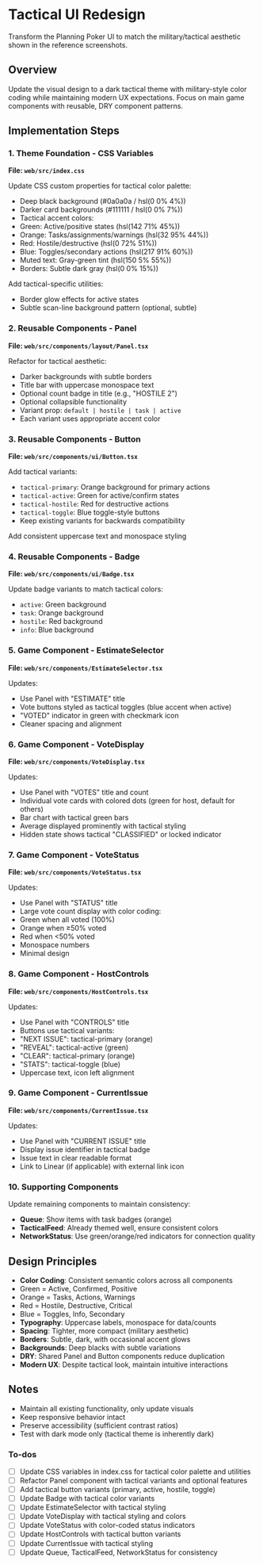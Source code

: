 <!-- 1a6f3e45-cff1-47b6-b117-747c4a350c91 9e139141-30ef-4f38-a19e-8f0b28d9e1a3 -->
# Tactical UI Redesign

Transform the Planning Poker UI to match the military/tactical aesthetic shown in the reference screenshots.

## Overview

Update the visual design to a dark tactical theme with military-style color coding while maintaining modern UX expectations. Focus on main game components with reusable, DRY component patterns.

## Implementation Steps

### 1. Theme Foundation - CSS Variables

**File: `web/src/index.css`**

Update CSS custom properties for tactical color palette:

- Deep black background (#0a0a0a / hsl(0 0% 4%))
- Darker card backgrounds (#111111 / hsl(0 0% 7%))
- Tactical accent colors:
- Green: Active/positive states (hsl(142 71% 45%))
- Orange: Tasks/assignments/warnings (hsl(32 95% 44%))
- Red: Hostile/destructive (hsl(0 72% 51%))
- Blue: Toggles/secondary actions (hsl(217 91% 60%))
- Muted text: Gray-green tint (hsl(150 5% 55%))
- Borders: Subtle dark gray (hsl(0 0% 15%))

Add tactical-specific utilities:

- Border glow effects for active states
- Subtle scan-line background pattern (optional, subtle)

### 2. Reusable Components - Panel

**File: `web/src/components/layout/Panel.tsx`**

Refactor for tactical aesthetic:

- Darker backgrounds with subtle borders
- Title bar with uppercase monospace text
- Optional count badge in title (e.g., "HOSTILE 2")
- Optional collapsible functionality
- Variant prop: `default | hostile | task | active`
- Each variant uses appropriate accent color

### 3. Reusable Components - Button

**File: `web/src/components/ui/Button.tsx`**

Add tactical variants:

- `tactical-primary`: Orange background for primary actions
- `tactical-active`: Green for active/confirm states
- `tactical-hostile`: Red for destructive actions
- `tactical-toggle`: Blue toggle-style buttons
- Keep existing variants for backwards compatibility

Add consistent uppercase text and monospace styling

### 4. Reusable Components - Badge

**File: `web/src/components/ui/Badge.tsx`**

Update badge variants to match tactical colors:

- `active`: Green background
- `task`: Orange background
- `hostile`: Red background
- `info`: Blue background

### 5. Game Component - EstimateSelector

**File: `web/src/components/EstimateSelector.tsx`**

Updates:

- Use Panel with "ESTIMATE" title
- Vote buttons styled as tactical toggles (blue accent when active)
- "VOTED" indicator in green with checkmark icon
- Cleaner spacing and alignment

### 6. Game Component - VoteDisplay

**File: `web/src/components/VoteDisplay.tsx`**

Updates:

- Use Panel with "VOTES" title and count
- Individual vote cards with colored dots (green for host, default for others)
- Bar chart with tactical green bars
- Average displayed prominently with tactical styling
- Hidden state shows tactical "CLASSIFIED" or locked indicator

### 7. Game Component - VoteStatus

**File: `web/src/components/VoteStatus.tsx`**

Updates:

- Use Panel with "STATUS" title
- Large vote count display with color coding:
- Green when all voted (100%)
- Orange when ≥50% voted
- Red when <50% voted
- Monospace numbers
- Minimal design

### 8. Game Component - HostControls

**File: `web/src/components/HostControls.tsx`**

Updates:

- Use Panel with "CONTROLS" title
- Buttons use tactical variants:
- "NEXT ISSUE": tactical-primary (orange)
- "REVEAL": tactical-active (green)
- "CLEAR": tactical-primary (orange)
- "STATS": tactical-toggle (blue)
- Uppercase text, icon left alignment

### 9. Game Component - CurrentIssue

**File: `web/src/components/CurrentIssue.tsx`**

Updates:

- Use Panel with "CURRENT ISSUE" title
- Display issue identifier in tactical badge
- Issue text in clear readable format
- Link to Linear (if applicable) with external link icon

### 10. Supporting Components

Update remaining components to maintain consistency:

- **Queue**: Show items with task badges (orange)
- **TacticalFeed**: Already themed well, ensure consistent colors
- **NetworkStatus**: Use green/orange/red indicators for connection quality

## Design Principles

- **Color Coding**: Consistent semantic colors across all components
- Green = Active, Confirmed, Positive
- Orange = Tasks, Actions, Warnings  
- Red = Hostile, Destructive, Critical
- Blue = Toggles, Info, Secondary
- **Typography**: Uppercase labels, monospace for data/counts
- **Spacing**: Tighter, more compact (military aesthetic)
- **Borders**: Subtle, dark, with occasional accent glows
- **Backgrounds**: Deep blacks with subtle variations
- **DRY**: Shared Panel and Button components reduce duplication
- **Modern UX**: Despite tactical look, maintain intuitive interactions

## Notes

- Maintain all existing functionality, only update visuals
- Keep responsive behavior intact
- Preserve accessibility (sufficient contrast ratios)
- Test with dark mode only (tactical theme is inherently dark)

### To-dos

- [ ] Update CSS variables in index.css for tactical color palette and utilities
- [ ] Refactor Panel component with tactical variants and optional features
- [ ] Add tactical button variants (primary, active, hostile, toggle)
- [ ] Update Badge with tactical color variants
- [ ] Update EstimateSelector with tactical styling
- [ ] Update VoteDisplay with tactical styling and colors
- [ ] Update VoteStatus with color-coded status indicators
- [ ] Update HostControls with tactical button variants
- [ ] Update CurrentIssue with tactical styling
- [ ] Update Queue, TacticalFeed, NetworkStatus for consistency